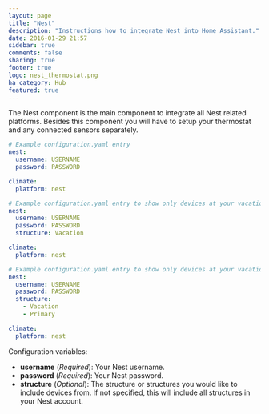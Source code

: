```yaml
---
layout: page
title: "Nest"
description: "Instructions how to integrate Nest into Home Assistant."
date: 2016-01-29 21:57
sidebar: true
comments: false
sharing: true
footer: true
logo: nest_thermostat.png
ha_category: Hub
featured: true
---
```


The Nest component is the main component to integrate all Nest related platforms. Besides this component you will have to setup your thermostat and any connected sensors separately.

```yaml
# Example configuration.yaml entry
nest:
  username: USERNAME
  password: PASSWORD

climate:
  platform: nest
```

```yaml
# Example configuration.yaml entry to show only devices at your vacation home
nest:
  username: USERNAME
  password: PASSWORD
  structure: Vacation

climate:
  platform: nest
```

```yaml
# Example configuration.yaml entry to show only devices at your vacation and primary homes
nest:
  username: USERNAME
  password: PASSWORD
  structure:
    - Vacation
    - Primary

climate:
  platform: nest
```

Configuration variables:

- **username** (*Required*): Your Nest username.
- **password** (*Required*): Your Nest password.
- **structure** (*Optional*): The structure or structures you would like to include devices from. If not specified, this will include all structures in your Nest account.

